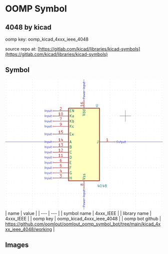 # OOMP Symbol  
## 4048  by kicad  
  
oomp key: oomp_kicad_4xxx_ieee_4048  
  
source repo at: [https://gitlab.com/kicad/libraries/kicad-symbols](https://gitlab.com/kicad/libraries/kicad-symbols)  
## Symbol  
  
[![working.png](working_600.png)](working.png)  
| name | value | 
| --- | --- | 
| symbol name | 4xxx_IEEE | 
| library name | 4xxx_IEEE | 
| oomp key | oomp_kicad_4xxx_ieee_4048 | 
| oomp bot github | https://github.com/oomlout/oomlout_oomp_symbol_bot/tree/main/kicad_4xxx_ieee_4048/working | 
## Images  
